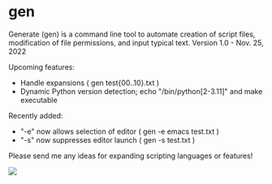 # gen
Generate (gen) is a command line tool to automate creation of script files, modification of file permissions, and input typical text.
  Version 1.0 - Nov. 25, 2022

Upcoming features:
  - Handle expansions ( gen test{00..10}.txt )
  - Dynamic Python version detection; echo "/bin/python[2-3.11]" and make executable
 
 Recently added:
  - "-e" now allows selection of editor ( gen -e emacs test.txt )
  - "-s" now suppresses editor launch ( gen -s test.txt )
 
 Please send me any ideas for expanding scripting languages or features!

![](https://github.com/membersincewayback/gen/blob/main/gen_v1.0.gif)
